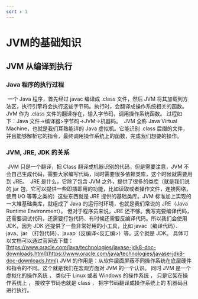 ```yaml
---
sort : 1
---
```


# JVM的基础知识

## JVM 从编译到执行

### Java 程序的执行过程

​		一个 Java 程序，首先经过 javac 编译成 .class 文件，然后 JVM 将其加载到方法区，执行引擎将会执行这些字节码。执行时，会翻译成操作系统相关的函数。JVM 作为 .class 文件的翻译存在，输入字节码，调用操作系统函数。
​		过程如下：Java 文件->编译器>字节码->JVM->机器码。
​		JVM 全称 Java Virtual Machine，也就是我们耳熟能详的 Java 虚拟机。它能识别 .class 后缀的文件，并且能够解析它的指令，最终调用操作系统上的函数，完成我们想要的操作。

### JVM, JRE, JDK 的关系

​		JVM 只是一个翻译，把 Class 翻译成机器识别的代码，但是需要注意，JVM 不会自己生成代码，需要大家编写代码，同时需要很多依赖类库，这个时候就需要用到 JRE。
​		JRE 是什么，它除了包含 JVM 之外，提供了很多的类库（就是我们说的 jar 包，它可以提供一些即插即用的功能，比如读取或者操作文件，连接网络，使用 I/O 等等之类的）这些东西就是 JRE 提供的基础类库。JVM 标准加上实现的一大堆基础类库，就组成了 Java 的运行时环境，也就是我们常说的 JRE（Java Runtime Environment）。
​		但对于程序员来说，JRE 还不够。我写完要编译代码，还需要调试代码，还需要打包代码、有时候还需要反编译代码。所以我们会使用 JDK，因为 JDK
还提供了一些非常好用的小工具，比如 javac（编译代码）、java、jar （打包代码）、javap（反编译<反汇编>）等。这个就是 JDK。
具体可以文档可以通过官网去下载：[https://www.oracle.com/java/technologies/javase-jdk8-doc-downloads.html](https://www.oracle.com/java/technologies/javase-jdk8-doc-downloads.html)
JVM 的作用是：从软件层面屏蔽不同操作系统在底层硬件和指令的不同。这个就是我们在宏观方面对 JVM 的一个认识。
同时 JVM  是一个虚拟化的操作系统 ， 类似于 Linux  或者 Windows  的操作系统 ， 只是它架在操作系统上 ， 接收字节码也就是 class ， 把字节码翻译成操作系统上的
机器码且进行执行。